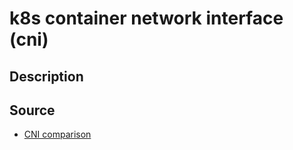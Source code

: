 # k8s container network interface (cni)

## Description 

## Source 

- [CNI comparison](https://kubevious.io/blog/post/comparing-kubernetes-container-network-interface-cni-providers)